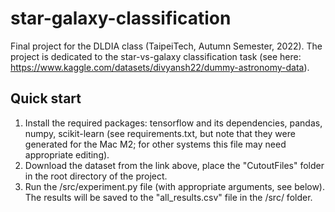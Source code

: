 # star-galaxy-classification
Final project for the DLDIA class (TaipeiTech, Autumn Semester, 2022). The project is dedicated to the star-vs-galaxy classification task (see here: https://www.kaggle.com/datasets/divyansh22/dummy-astronomy-data).

## Quick start
1. Install the required packages: tensorflow and its dependencies, pandas, numpy, scikit-learn (see requirements.txt, but note that they were generated for the Mac M2; for other systems this file may need appropriate editing).
2. Download the dataset from the link above, place the "CutoutFiles" folder in the root directory of the project.
3. Run the /src/experiment.py file (with appropriate arguments, see below). The results will be saved to the "all_results.csv" file in the /src/ folder.
